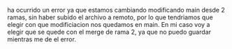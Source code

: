 ha ocurrido un error ya que estamos cambiando modificando main desde 2 ramas, sin haber subido el archivo a remoto, por lo que tendriamos que elegir con que modificiacion nos quedamos en main. En mi caso voy a elegir que se quede con el merge de rama 2, ya que no puedo guardar mientras me de el error.
